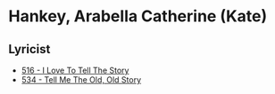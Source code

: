 # Hankey, Arabella Catherine (Kate)

## Lyricist

- [516 - I Love To Tell The Story](/hymns/516.md)
- [534 - Tell Me The Old, Old Story](/hymns/534.md)

